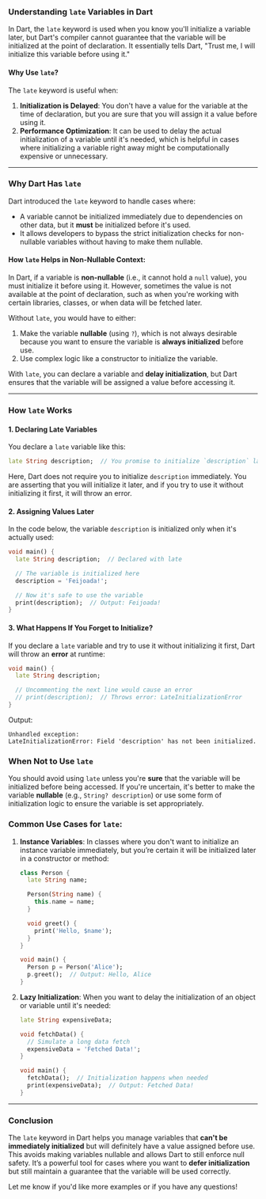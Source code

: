 ### **Understanding `late` Variables in Dart**

In Dart, the `late` keyword is used when you know you'll initialize a variable later, but Dart's compiler cannot guarantee that the variable will be initialized at the point of declaration. It essentially tells Dart, "Trust me, I will initialize this variable before using it."

#### **Why Use `late`?**
The `late` keyword is useful when:
1. **Initialization is Delayed**: You don't have a value for the variable at the time of declaration, but you are sure that you will assign it a value before using it.
2. **Performance Optimization**: It can be used to delay the actual initialization of a variable until it's needed, which is helpful in cases where initializing a variable right away might be computationally expensive or unnecessary.

---

### **Why Dart Has `late`**

Dart introduced the `late` keyword to handle cases where:
- A variable cannot be initialized immediately due to dependencies on other data, but it **must** be initialized before it's used.
- It allows developers to bypass the strict initialization checks for non-nullable variables without having to make them nullable.

#### **How `late` Helps in Non-Nullable Context:**
In Dart, if a variable is **non-nullable** (i.e., it cannot hold a `null` value), you must initialize it before using it. However, sometimes the value is not available at the point of declaration, such as when you're working with certain libraries, classes, or when data will be fetched later.

Without `late`, you would have to either:
1. Make the variable **nullable** (using `?`), which is not always desirable because you want to ensure the variable is **always initialized** before use.
2. Use complex logic like a constructor to initialize the variable.

With `late`, you can declare a variable and **delay initialization**, but Dart ensures that the variable will be assigned a value before accessing it.

---

### **How `late` Works**

#### **1. Declaring Late Variables**
You declare a `late` variable like this:
```dart
late String description;  // You promise to initialize `description` later
```

Here, Dart does not require you to initialize `description` immediately. You are asserting that you will initialize it later, and if you try to use it without initializing it first, it will throw an error.

#### **2. Assigning Values Later**
In the code below, the variable `description` is initialized only when it's actually used:
```dart
void main() {
  late String description;  // Declared with late

  // The variable is initialized here
  description = 'Feijoada!';

  // Now it's safe to use the variable
  print(description);  // Output: Feijoada!
}
```

#### **3. What Happens If You Forget to Initialize?**

If you declare a `late` variable and try to use it without initializing it first, Dart will throw an **error** at runtime:
```dart
void main() {
  late String description;

  // Uncommenting the next line would cause an error
  // print(description);  // Throws error: LateInitializationError
}
```

Output:
```
Unhandled exception:
LateInitializationError: Field 'description' has not been initialized.
```

### **When Not to Use `late`**
You should avoid using `late` unless you're **sure** that the variable will be initialized before being accessed. If you're uncertain, it's better to make the variable **nullable** (e.g., `String? description`) or use some form of initialization logic to ensure the variable is set appropriately.

### **Common Use Cases for `late`:**
1. **Instance Variables**: In classes where you don't want to initialize an instance variable immediately, but you’re certain it will be initialized later in a constructor or method:
   ```dart
   class Person {
     late String name;

     Person(String name) {
       this.name = name;
     }

     void greet() {
       print('Hello, $name');
     }
   }

   void main() {
     Person p = Person('Alice');
     p.greet();  // Output: Hello, Alice
   }
   ```

2. **Lazy Initialization**: When you want to delay the initialization of an object or variable until it's needed:
   ```dart
   late String expensiveData;

   void fetchData() {
     // Simulate a long data fetch
     expensiveData = 'Fetched Data!';
   }

   void main() {
     fetchData();  // Initialization happens when needed
     print(expensiveData);  // Output: Fetched Data!
   }
   ```

---

### **Conclusion**

The `late` keyword in Dart helps you manage variables that **can't be immediately initialized** but will definitely have a value assigned before use. This avoids making variables nullable and allows Dart to still enforce null safety. It’s a powerful tool for cases where you want to **defer initialization** but still maintain a guarantee that the variable will be used correctly. 

Let me know if you'd like more examples or if you have any questions!
